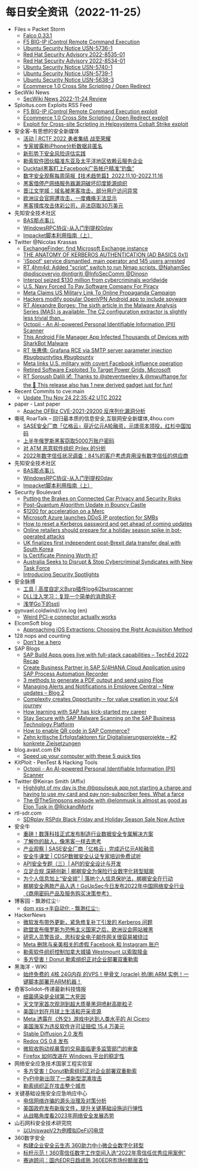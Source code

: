 # 每日安全资讯（2022-11-25）

- Files ≈ Packet Storm
  - [Falco 0.33.1](https://packetstormsecurity.com/files/170009/falco-0.33.1.tar.gz)
  - [F5 BIG-IP iControl Remote Command Execution](https://packetstormsecurity.com/files/170008/f5_icontrol_rpmspec_rce_cve_2022_41800.rb.txt)
  - [Ubuntu Security Notice USN-5736-1](https://packetstormsecurity.com/files/170007/USN-5736-1.txt)
  - [Red Hat Security Advisory 2022-8535-01](https://packetstormsecurity.com/files/170006/RHSA-2022-8535-01.txt)
  - [Red Hat Security Advisory 2022-8534-01](https://packetstormsecurity.com/files/170005/RHSA-2022-8534-01.txt)
  - [Ubuntu Security Notice USN-5740-1](https://packetstormsecurity.com/files/170004/USN-5740-1.txt)
  - [Ubuntu Security Notice USN-5739-1](https://packetstormsecurity.com/files/170003/USN-5739-1.txt)
  - [Ubuntu Security Notice USN-5638-3](https://packetstormsecurity.com/files/170002/USN-5638-3.txt)
  - [Ecommerce 1.0 Cross Site Scripting / Open Redirect](https://packetstormsecurity.com/files/170001/ecommerce10-xssredirect.txt)
- SecWiki News
  - [SecWiki News 2022-11-24 Review](http://www.sec-wiki.com/?2022-11-24)
- Sploitus.com Exploits RSS Feed
  - [F5 BIG-IP iControl Remote Command Execution exploit](https://sploitus.com/exploit?id=PACKETSTORM:170008&utm_source=rss&utm_medium=rss)
  - [Ecommerce 1.0 Cross Site Scripting / Open Redirect exploit](https://sploitus.com/exploit?id=PACKETSTORM:170001&utm_source=rss&utm_medium=rss)
  - [Exploit for Cross-site Scripting in Helpsystems Cobalt Strike exploit](https://sploitus.com/exploit?id=1F908E33-160F-5502-8809-C68CD2E442EC&utm_source=rss&utm_medium=rss)
- 安全客-有思想的安全新媒体
  - [活动 | RCTF 2022 勇者集结 战至荣耀](https://www.anquanke.com/post/id/283665)
  - [专家披露称iPhone分析数据非匿名](https://www.anquanke.com/post/id/283670)
  - [新形势下安全风险评估实践](https://www.anquanke.com/post/id/283536)
  - [勒索软件团伙瞄准东亚及太平洋地区依赖云服务企业](https://www.anquanke.com/post/id/283656)
  - [Ducktail黑客盯上Facebook广告帐户精准“钓鱼”](https://www.anquanke.com/post/id/283652)
  - [数字安全观察每周简报【技术趋势篇】2022.11.10-2022.11.16](https://www.anquanke.com/post/id/283572)
  - [黑客借停产网络服务器漏洞破坏印度能源组织](https://www.anquanke.com/post/id/283644)
  - [晋江文学城：域名被黑客攻击，部分用户访问异常](https://www.anquanke.com/post/id/283641)
  - [欧洲议会官网遭攻击，一度瘫痪无法显示](https://www.anquanke.com/post/id/283637)
  - [黑客撞库攻击体彩公司，非法窃取30万美元](https://www.anquanke.com/post/id/283631)
- 先知安全技术社区
  - [BAS那点事儿](https://xz.aliyun.com/t/11880)
  - [WindowsRPC协议-从入门到提权0day](https://xz.aliyun.com/t/11879)
  - [Impacket脚本利用指南（上）](https://xz.aliyun.com/t/11877)
- Twitter @Nicolas Krassas
  - [ExchangeFinder: find Microsoft Exchange instance](https://twitter.com/Dinosn/status/1595837450840166400)
  - [THE ANATOMY OF KERBEROS AUTHENTICATION (AD BASICS 0x1)](https://twitter.com/Dinosn/status/1595835373984391173)
  - ['iSpoof' service dismantled, main operator and 145 users arrested](https://twitter.com/Dinosn/status/1595835259500875776)
  - [RT 4hm4d: Added "script" switch to run Nmap scripts. @NahamSec @pdiscoveryio @intigriti @InfoSecComm @Dinosn](https://twitter.com/s4hm4d/status/1595832033506476038)
  - [Interpol seized $130 million from cybercriminals worldwide](https://twitter.com/Dinosn/status/1595829340788649985)
  - [U.S. Navy Forced To Pay Software Company For Piracy](https://twitter.com/Dinosn/status/1595829312820748288)
  - [Meta Claims US Military Link To Online Propaganda Campaign](https://twitter.com/Dinosn/status/1595829245041049600)
  - [Hackers modify popular OpenVPN Android app to include spyware](https://twitter.com/Dinosn/status/1595829044012257281)
  - [RT Alexandre Borges: The sixth article in the Malware Analysis Series (MAS) is available: The C2 configuration extractor is slightly less trivial than...](https://twitter.com/ale_sp_brazil/status/1595799838037315585)
  - [Octopii - An AI-powered Personal Identifiable Information (PII) Scanner](https://twitter.com/Dinosn/status/1595777599552512000)
  - [This Android File Manager App Infected Thousands of Devices with SharkBot Malware](https://twitter.com/Dinosn/status/1595746257586294784)
  - [RT 张惠倩: Grafana RCE via SMTP server parameter injection #bugbountytips #bugbounty](https://twitter.com/momika233/status/1595594225063956480)
  - [Meta links U.S. military with covert Facebook influence operation](https://twitter.com/Dinosn/status/1595593992837763072)
  - [Retired Software Exploited To Target Power Grids, Microsoft](https://twitter.com/Dinosn/status/1595589335339962368)
  - [RT Soroush Dalili 🗹: Thanks to @steventseeley & @mwulftange for the 🦈 This release also has 1 new derived gadget just for fun!](https://twitter.com/irsdl/status/1595584280176037894)
- Recent Commits to cve:main
  - [Update Thu Nov 24 22:35:42 UTC 2022](https://github.com/trickest/cve/commit/2082a1d040f3516938296e4b7aa662175648db75)
- paper - Last paper
  - [Apache OFBiz CVE-2021-29200 反序列化漏洞分析](https://paper.seebug.org/2026/)
- 嘶吼 RoarTalk – 回归最本质的信息安全,互联网安全新媒体,4hou.com
  - [SASE安全厂商「亿格云」获近亿元A轮融资，元璟资本领投，红杉中国加码](https://www.4hou.com/posts/GKq5)
  - [上半年俄罗斯黑客窃取5000万账户密码](https://www.4hou.com/posts/EQol)
  - [对 ATM 恶意软件组织 Prilex 的分析](https://www.4hou.com/posts/nJP4)
  - [2022年数字信任状况调查：84%的客户考虑弃用没有数字信任的供应商](https://www.4hou.com/posts/AOGj)
- 先知安全技术社区
  - [BAS那点事儿](https://xz.aliyun.com/t/11880)
  - [WindowsRPC协议-从入门到提权0day](https://xz.aliyun.com/t/11879)
  - [Impacket脚本利用指南（上）](https://xz.aliyun.com/t/11877)
- Security Boulevard
  - [Putting the Brakes on Connected Car Privacy and Security Risks](https://securityboulevard.com/2022/11/putting-the-brakes-on-connected-car-privacy-and-security-risks/)
  - [Post-Quantum Algorithm Update in Bouncy Castle](https://securityboulevard.com/2022/11/post-quantum-algorithm-update-in-bouncy-castle/)
  - [$1200 for acceleration on a Merc](https://securityboulevard.com/2022/11/1200-for-acceleration-on-a-merc/)
  - [Microsoft Azure launches DDoS IP protection for SMBs](https://securityboulevard.com/2022/11/microsoft-azure-launches-ddos-ip-protection-for-smbs/)
  - [How to reset a Kerberos password and get ahead of coming updates](https://securityboulevard.com/2022/11/how-to-reset-a-kerberos-password-and-get-ahead-of-coming-updates/)
  - [Online retailers should prepare for a holiday season spike in bot-operated attacks](https://securityboulevard.com/2022/11/online-retailers-should-prepare-for-a-holiday-season-spike-in-bot-operated-attacks/)
  - [UK finalizes first independent post-Brexit data transfer deal with South Korea](https://securityboulevard.com/2022/11/uk-finalizes-first-independent-post-brexit-data-transfer-deal-with-south-korea/)
  - [Is Certificate Pinning Worth it?](https://securityboulevard.com/2022/11/is-certificate-pinning-worth-it/)
  - [Australia Seeks to Disrupt & Stop Cybercriminal Syndicates with New Task Force](https://securityboulevard.com/2022/11/australia-seeks-to-disrupt-stop-cybercriminal-syndicates-with-new-task-force/)
  - [Introducing Security Spotlights](https://securityboulevard.com/2022/11/introducing-security-spotlights/)
- 安全脉搏
  - [工具 | 高度自定义Burp插件log4j2burpscanner](https://www.secpulse.com/archives/192081.html)
  - [DLL注入学习：复现一个简单的消息钩子](https://www.secpulse.com/archives/192067.html)
  - [浅学Go下的ssti](https://www.secpulse.com/archives/192052.html)
- gynvael.coldwind//vx.log (en)
  - [Weird PCI-e connector actually works](https://gynvael.coldwind.pl/?id=759)
- ElcomSoft blog
  - [Approaching iOS Extractions: Choosing the Right Acquisition Method](https://blog.elcomsoft.com/2022/11/approaching-ios-extractions-choosing-the-right-acquisition-method/)
- 128 nops and counting
  - [Don’t be a hero](https://carstein.github.io/2022/11/24/hero.html)
- SAP Blogs
  - [SAP Build Apps goes live with full-stack capabilities – TechEd 2022 Recap](https://blogs.sap.com/2022/11/24/sap-build-apps-goes-live-with-full-stack-capabilities-teched-2022-recap/)
  - [Create Business Partner in SAP S/4HANA Cloud Application using SAP Process Automation Recorder](https://blogs.sap.com/2022/11/24/create-business-partner-in-sap-s-4hana-cloud-application-using-sap-process-automation-recorder/)
  - [3 methods to generate a PDF output and send using Floe](https://blogs.sap.com/2022/11/24/3-methods-to-generate-a-pdf-output-and-send-using-floe/)
  - [Managing Alerts and Notifications in Employee Central – New updates – Blog 2](https://blogs.sap.com/2022/11/24/managing-alerts-and-notifications-in-employee-central-new-updates-blog-2/)
  - [Complexity creates Opportunity – for value creation in your S/4 journey](https://blogs.sap.com/2022/11/24/complexity-creates-opportunity-for-value-creation-in-your-s-4-journey/)
  - [How learning with SAP has kick-started my career](https://blogs.sap.com/2022/11/24/how-learning-with-sap-has-kick-started-my-career/)
  - [Stay Secure with SAP Malware Scanning on the SAP Business Technology Platform](https://blogs.sap.com/2022/11/24/stay-secure-with-sap-malware-scanning-on-the-sap-business-technology-platform/)
  - [How to enable QR code in SAP Commerce?](https://blogs.sap.com/2022/11/24/how-to-enable-qr-code-in-sap-commerce/)
  - [Zehn kritische Erfolgsfaktoren für Digitalisierungsprojekte – #2 konkrete Zielsetzungen](https://blogs.sap.com/2022/11/24/zehn-kritische-erfolgsfaktoren-fur-digitalisierungsprojekte-2-konkrete-zielsetzungen/)
- blog.avast.com EN
  - [Speed up your computer with these 5 quick tips](https://blog.avast.com/five-ways-to-speed-up-your-slow-computer)
- KitPloit - PenTest & Hacking Tools
  - [Octopii - An AI-powered Personal Identifiable Information (PII) Scanner](http://www.kitploit.com/2022/11/octopii-ai-powered-personal.html)
- Twitter @Keiran Smith (Affix)
  - [Highlight of my day is the @bppulseuk app not starting a charge and having to use my card and pay non-subscriber fees. What a farce](https://twitter.com/cli/status/1595817543888928768)
  - [The @TheSimpsons episode with @elonmusk is almost as good as Elon Tusk in @RickandMorty](https://twitter.com/cli/status/1595736821572505600)
- rtl-sdr.com
  - [SDRplay RSPdx Black Friday and Holiday Season Sale Now Active](https://www.rtl-sdr.com/sdrplay-rspdx-black-friday-and-holiday-season-sale-now-active/)
- 安全牛
  - [重磅！数篷科技正式发布制造行业数据安全专属解决方案](https://www.aqniu.com/vendor/91478.html)
  - [了解你的敌人，像黑客一样去思考](https://www.aqniu.com/hometop/91475.html)
  - [产业观察 | SASE安全厂商「亿格云」完成近亿元A轮融资](https://www.aqniu.com/homenews/91476.html)
  - [安全牛课堂 | CDSP数据安全认证专家培训免费试听](https://www.aqniu.com/homenews/91477.html)
  - [API安全专题（三）| API的安全设计与开发](https://www.aqniu.com/vendor/91471.html)
  - [立足合规 深耕创新 | 梆梆安全为保险行业数字化转型赋能](https://www.aqniu.com/vendor/91465.html)
  - [为个人信息加上“安全锁” | 落地个人信息保护法，梆梆安全在行动](https://www.aqniu.com/vendor/91463.html)
  - [梆梆安全两款产品入选！GoUpSec今日发布2022年中国网络安全行业《商用密码产品及服务购买决策参考》](https://www.aqniu.com/vendor/91457.html)
- 博客园 - 飘渺红尘✨
  - [dom xss->半自动化 - 飘渺红尘✨](https://www.cnblogs.com/piaomiaohongchen/p/16921374.html)
- HackerNews
  - [微软发布带外更新，紧急修复补丁引发的 Kerberos 问题](https://hackernews.cc/archives/42621)
  - [欧盟宣布俄罗斯为恐怖主义国家之后，欧洲议会网站被黑](https://hackernews.cc/archives/42617)
  - [研究人员警告说，思科安全电子邮件网关很容易被绕过](https://hackernews.cc/archives/42614)
  - [Meta 删除与亲美相关的虚假 Facebook 和 Instagram 账户](https://hackernews.cc/archives/42611)
  - [勒索软件组织控制加拿大城镇 Westmount 以索取赎金](https://hackernews.cc/archives/42606)
  - [多方受害！Donut 勒索组织正对企业部署双重勒索](https://hackernews.cc/archives/42599)
- 黑海洋 - WIKI
  - [始终免费的 4核 24G内存 的VPS！甲骨文 (oracle) 抢/刷 ARM 实例！一键脚本部署开ARM机器！](https://blog.upx8.com/3114)
- 奇客Solidot–传递最新科技情报
  - [细菌感染是全球第二大死因](https://www.solidot.org/story?sid=73475)
  - [天文学家首次观测到超大质量黑洞喷射高能粒子](https://www.solidot.org/story?sid=73474)
  - [美国计划在月球上生活和开采资源](https://www.solidot.org/story?sid=73473)
  - [Meta 透露在《外交》游戏中达到人类水平的 AI Cicero](https://www.solidot.org/story?sid=73472)
  - [美国海军为违反软件许可证赔偿 15.4 万美元](https://www.solidot.org/story?sid=73471)
  - [Stable Diffusion 2.0 发布](https://www.solidot.org/story?sid=73467)
  - [Redox OS 0.8 发布](https://www.solidot.org/story?sid=73469)
  - [微软收购动视暴雪的交易面临更多监管部门的审查](https://www.solidot.org/story?sid=73468)
  - [Firefox 如何改进在 Windows 平台的稳定性](https://www.solidot.org/story?sid=73465)
- 网络安全应急技术国家工程实验室
  - [多方受害！Donut勒索组织正对企业部署双重勒索](https://mp.weixin.qq.com/s?__biz=MzUzNDYxOTA1NA==&mid=2247532909&idx=1&sn=19247042baced1505b46a36ce541c4ad&chksm=fa93f7accde47eba5622fd76735bdeaebada61c815b66831580b70df7ae379513e7b99cda018&scene=58&subscene=0#rd)
  - [PyPI中新出现了一类新型混淆攻击](https://mp.weixin.qq.com/s?__biz=MzUzNDYxOTA1NA==&mid=2247532909&idx=2&sn=c1231b613ffd67aaf95b9459e1996463&chksm=fa93f7accde47ebaf01d8120b478d7e2b57b62cba1a082494cc6d6062e195dd8d9a6a3ed879e&scene=58&subscene=0#rd)
  - [勒索组织正在攻击整个城市](https://mp.weixin.qq.com/s?__biz=MzUzNDYxOTA1NA==&mid=2247532909&idx=3&sn=57499f3efd9f4898ac8e66945d660f76&chksm=fa93f7accde47eba324f9f22a38902714b9a1e8136e4adab6a242645fade4417d7294783f877&scene=58&subscene=0#rd)
- 关键基础设施安全应急响应中心
  - [电信网络诈骗的源头治理及对策分析](https://mp.weixin.qq.com/s?__biz=MzkyMzAwMDEyNg==&mid=2247532825&idx=1&sn=724a0d02b584230becf93cd3c5a9d99b&chksm=c1e9cd48f69e445e8b184c064d4ce498aa481d583e20e4d3efaf27410982e9153b16a6397951&scene=58&subscene=0#rd)
  - [美国政府发布新版文件，提升关键基础设施运行弹性](https://mp.weixin.qq.com/s?__biz=MzkyMzAwMDEyNg==&mid=2247532825&idx=2&sn=75b345c02d2fd465dbb720409544d73e&chksm=c1e9cd48f69e445ef7b067b2f9d221605fc00bbb8c75c241b166a0b6c90a49652612e7b60626&scene=58&subscene=0#rd)
  - [从战略角度看2023年网络安全发展态势](https://mp.weixin.qq.com/s?__biz=MzkyMzAwMDEyNg==&mid=2247532825&idx=3&sn=43214adb0871346fecabeaa00ac4dcba&chksm=c1e9cd48f69e445ed75773007c117d2f5f13ab4d9a69455cbc544d002ef10eb2b60bf2dadf7f&scene=58&subscene=0#rd)
- 山石网科安全技术研究院
  - [以UniswapV2为例模拟DeFi闪电贷](https://mp.weixin.qq.com/s?__biz=MzUzMDUxNTE1Mw==&mid=2247497602&idx=1&sn=78ed28824e05917801e650b8997ea014&chksm=fa52223ccd25ab2aa03bbc4465b321a18fd8d36af0cb60792e7afabc5cd31a81cfab4ba888e6&scene=58&subscene=0#rd)
- 360数字安全
  - [构建企业安全云生态 360助力中小微企业数字化转型](https://mp.weixin.qq.com/s?__biz=MzA4MTg0MDQ4Nw==&mid=2247549208&idx=1&sn=ee468fb04b744ab9ed8559ee3254a93a&chksm=9f8c9110a8fb1806760bc2f99c5d0ec9235e4893957d4ea4b6bd7f96f27fecaf06871d973b16&scene=58&subscene=0#rd)
  - [标杆示范！360零信任数字工作空间入选“2022年零信任优秀应用案例”](https://mp.weixin.qq.com/s?__biz=MzA4MTg0MDQ4Nw==&mid=2247549208&idx=2&sn=b3875a724abc6e3530aa7c1ba5bf5608&chksm=9f8c9110a8fb18062247e29d910f20396b3325b25286fc62b173d7143147f3ae379af7dc0a44&scene=58&subscene=0#rd)
  - [赛迪顾问：国内EDR日趋成熟 360EDR市场份额居首位](https://mp.weixin.qq.com/s?__biz=MzA4MTg0MDQ4Nw==&mid=2247549208&idx=3&sn=7f66d595d537e30c52e36c48abf6b046&chksm=9f8c9110a8fb18062e7faae6ddf1ac2eb4a565ab9f4e2cfedd7eee4a6149e208d925a591aa5b&scene=58&subscene=0#rd)
